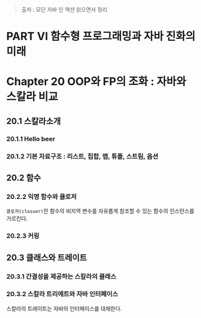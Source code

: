 > 출처 : 모던 자바 인 액션 읽으면서 정리

# PART Ⅵ 함수형 프로그래밍과 자바 진화의 미래
# Chapter 20 OOP와 FP의 조화 : 자바와 스칼라 비교

## 20.1 스칼라소개
### 20.1.1 Hello beer
### 20.1.2 기본 자료구조 : 리스트, 집합, 맵, 튜플, 스트림, 옵션

## 20.2 함수

### 20.2.2 익명 함수와 클로저
`클로저(closuer)`란 함수의 비지역 변수를 자유롭게 참조할 수 있는 함수의 인스턴스를 가르킨다.

### 20.2.3 커링

## 20.3 클래스와 트레이트
### 20.3.1 간결성을 제공하는 스칼라의 클래스
### 20.3.2 스칼라 트리에트와 자바 인터페이스
스칼라의 트레이트는 자바의 인터페이스를 대체한다.
